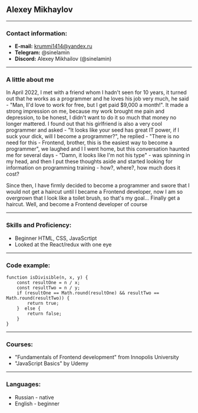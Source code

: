 ## Alexey Mikhaylov
***
### Contact information:
* __E-mail:__ krummi1414@yandex.ru
* __Telegram:__ @sinelamin
* __Discord:__ Alexey Mikhailov (@sinelamin)
***
### A little about me
In April 2022, I met with a friend whom I hadn't seen for 10 years, it turned out that he works as a programmer and he loves his job very much, he said - "Man, II'd love to work for free, but I get paid $9,000 a month!". It made a strong impression on me, because my work brought me pain and depression, to be honest, I didn't want to do it so much that money no longer mattered. I found out that his girlfriend is also a very cool programmer and asked - "It looks like your seed has great IT power, if I suck your dick, will I become a programmer?", he replied - "There is no need for this - Frontend, brother, this is the easiest way to become a programmer", we laughed and I I went home, but this conversation haunted me for several days - "Damn, it looks like I'm not his type" - was spinning in my head, and then I put these thoughts aside and started looking for information on programming training - how?, where?, how much does it cost?

Since then, I have firmly decided to become a programmer and swore that I would not get a haircut until I became a Frontend developer, now I am so overgrown that I look like a toilet brush, so that's my goal... Finally get a haircut. Well, and become a Frontend developer of course
***
### Skills and Proficiency:
* Beginner HTML, CSS, JavaScrtipt
* Looked at the React/redux with one eye
***
### Code example:
```
function isDivisible(n, x, y) {
    const resultOne = n / x;
    const resultTwo = n / y;
    if (resultOne == Math.round(resultOne) && resultTwo == Math.round(resultTwo)) {
        return true;
    }  else {
        return false;
    }
}
```
***
### Courses:
* "Fundamentals of Frontend development" from Innopolis University
* "JavaScript Basics" by Udemy
***
### Languages:
* Russian - native
* English - beginner